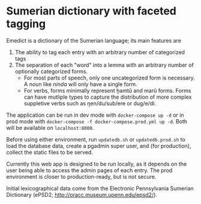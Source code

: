 # Sumerian dictionary with faceted tagging

Emedict is a dictionary of the Sumerian language; its main features are
1. The ability to tag each entry with an arbitrary number of categorized tags
1. The separation of each "word" into a lemma with an arbitrary number of optionally categorized forms.
    * For most parts of speech, only one uncategorized form is necessary. A noun like *ninda* will only have a single form.
    * For verbs, forms minimally represent ḫamtû and marû forms. Forms can have mutliple types to capture the distribution of more complex suppletive verbs such as ŋen/du/sub/ere or dug/e/di.

The application can be run in dev mode with `docker-compose up -d` or in prod mode with `docker-compose -f docker-compose.prod.yml up -d`. Both will be available on `localhost:8000`.

Before using either environment, run `updatedb.sh` or `updatedb.prod.sh` to load the database data, create a pgadmin super user, and (for production), collect the static files to be served.

Currently this web app is designed to be run locally, as it depends on the user being able to access the admin pages of each entry. The prod environment is closer to production-ready, but is not secure.

Initial lexicographical data come from the Electronic Pennsylvania Sumerian Dictionary (ePSD2; http://oracc.museum.upenn.edu/epsd2/).
